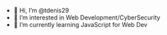 - 👋 Hi, I’m @tdenis29
- 👀 I’m interested in Web Development/CyberSecurity
- 🌱 I’m currently learning JavaScript for Web Dev


<!---
tdenis29/tdenis29 is a ✨ special ✨ repository because its `README.md` (this file) appears on your GitHub profile.
You can click the Preview link to take a look at your changes.
--->
